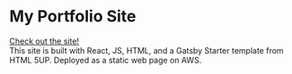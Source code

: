 # My Portfolio Site
[Check out the site!](www.dannylungaro.com)
<br/>
This site is built with React, JS, HTML, and a Gatsby Starter template from HTML 5UP. Deployed as a static web page on AWS.

